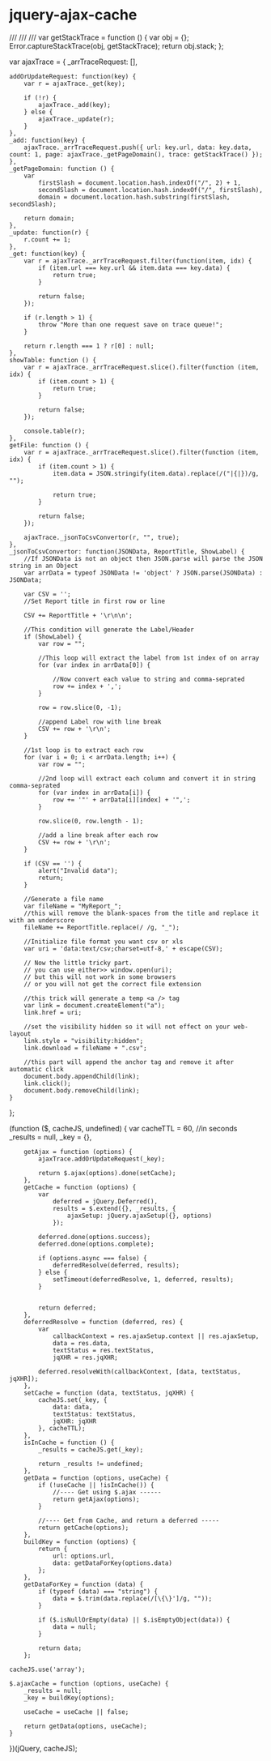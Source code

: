 # jquery-ajax-cache

/// <reference path="jquery-1.7.2.js" />
/// <reference path="jquery.json-2.2.js" />
/// <reference path="cacheJS.js" />
var getStackTrace = function () {
	var obj = {};
	Error.captureStackTrace(obj, getStackTrace);
	return obj.stack;
};

var ajaxTrace = {
	_arrTraceRequest: [],

	addOrUpdateRequest: function(key) {
		var r = ajaxTrace._get(key);

		if (!r) {
			ajaxTrace._add(key);
		} else {
			ajaxTrace._update(r);
		}
	},
	_add: function(key) {
		ajaxTrace._arrTraceRequest.push({ url: key.url, data: key.data, count: 1, page: ajaxTrace._getPageDomain(), trace: getStackTrace() });
	},
	_getPageDomain: function () {
		var
			firstSlash = document.location.hash.indexOf("/", 2) + 1,
			secondSlash = document.location.hash.indexOf("/", firstSlash),
			domain = document.location.hash.substring(firstSlash, secondSlash);

		return domain;
	},
	_update: function(r) {
		r.count += 1;
	},
	_get: function(key) {
		var r = ajaxTrace._arrTraceRequest.filter(function(item, idx) {
			if (item.url === key.url && item.data === key.data) {
				return true;
			}

			return false;
		});

		if (r.length > 1) {
			throw "More than one request save on trace queue!";
		}

		return r.length === 1 ? r[0] : null;
	},
	showTable: function () {
		var r = ajaxTrace._arrTraceRequest.slice().filter(function (item, idx) {
			if (item.count > 1) {
				return true;
			}

			return false;
		});

		console.table(r);
	},
	getFile: function () {
		var r = ajaxTrace._arrTraceRequest.slice().filter(function (item, idx) {
			if (item.count > 1) {
				item.data = JSON.stringify(item.data).replace(/("|{|})/g, "");

				return true;
			}

			return false;
		});

		ajaxTrace._jsonToCsvConvertor(r, "", true);
	},
	_jsonToCsvConvertor: function(JSONData, ReportTitle, ShowLabel) {
		//If JSONData is not an object then JSON.parse will parse the JSON string in an Object
		var arrData = typeof JSONData != 'object' ? JSON.parse(JSONData) : JSONData;

		var CSV = '';
		//Set Report title in first row or line

		CSV += ReportTitle + '\r\n\n';

		//This condition will generate the Label/Header
		if (ShowLabel) {
			var row = "";

			//This loop will extract the label from 1st index of on array
			for (var index in arrData[0]) {

				//Now convert each value to string and comma-seprated
				row += index + ',';
			}

			row = row.slice(0, -1);

			//append Label row with line break
			CSV += row + '\r\n';
		}

		//1st loop is to extract each row
		for (var i = 0; i < arrData.length; i++) {
			var row = "";

			//2nd loop will extract each column and convert it in string comma-seprated
			for (var index in arrData[i]) {
				row += '"' + arrData[i][index] + '",';
			}

			row.slice(0, row.length - 1);

			//add a line break after each row
			CSV += row + '\r\n';
		}

		if (CSV == '') {
			alert("Invalid data");
			return;
		}

		//Generate a file name
		var fileName = "MyReport_";
		//this will remove the blank-spaces from the title and replace it with an underscore
		fileName += ReportTitle.replace(/ /g, "_");

		//Initialize file format you want csv or xls
		var uri = 'data:text/csv;charset=utf-8,' + escape(CSV);

		// Now the little tricky part.
		// you can use either>> window.open(uri);
		// but this will not work in some browsers
		// or you will not get the correct file extension    

		//this trick will generate a temp <a /> tag
		var link = document.createElement("a");
		link.href = uri;

		//set the visibility hidden so it will not effect on your web-layout
		link.style = "visibility:hidden";
		link.download = fileName + ".csv";

		//this part will append the anchor tag and remove it after automatic click
		document.body.appendChild(link);
		link.click();
		document.body.removeChild(link);
	}
};

(function ($, cacheJS, undefined) {
	var
		cacheTTL = 60, //in seconds
		_results = null,
		_key = {},

		getAjax = function (options) {
			ajaxTrace.addOrUpdateRequest(_key);

			return $.ajax(options).done(setCache);
		},
		getCache = function (options) {
			var
				deferred = jQuery.Deferred(),
				results = $.extend({}, _results, {
					ajaxSetup: jQuery.ajaxSetup({}, options)
				});

			deferred.done(options.success);
			deferred.done(options.complete);

			if (options.async === false) {
				deferredResolve(deferred, results);
			} else {
				setTimeout(deferredResolve, 1, deferred, results);
			}


			return deferred;
		},
		deferredResolve = function (deferred, res) {
			var
				callbackContext = res.ajaxSetup.context || res.ajaxSetup,
				data = res.data,
				textStatus = res.textStatus,
				jqXHR = res.jqXHR;

			deferred.resolveWith(callbackContext, [data, textStatus, jqXHR]);
		},
		setCache = function (data, textStatus, jqXHR) {
			cacheJS.set(_key, {
				data: data,
				textStatus: textStatus,
				jqXHR: jqXHR
			}, cacheTTL);
		},
		isInCache = function () {
			_results = cacheJS.get(_key);

			return _results != undefined;
		},
		getData = function (options, useCache) {
			if (!useCache || !isInCache()) {
				//---- Get using $.ajax ------
				return getAjax(options);
			}

			//---- Get from Cache, and return a deferred -----
			return getCache(options);
		},
		buildKey = function (options) {
			return {
				url: options.url,
				data: getDataForKey(options.data)
			};
		},
		getDataForKey = function (data) {
			if (typeof (data) === "string") {
				data = $.trim(data.replace(/[\{\}']/g, ""));
			}

			if ($.isNullOrEmpty(data) || $.isEmptyObject(data)) {
				data = null;
			}

			return data;
		};

	cacheJS.use('array');

	$.ajaxCache = function (options, useCache) {
		_results = null;
		_key = buildKey(options);

		useCache = useCache || false;

		return getData(options, useCache);
	}
})(jQuery, cacheJS);
